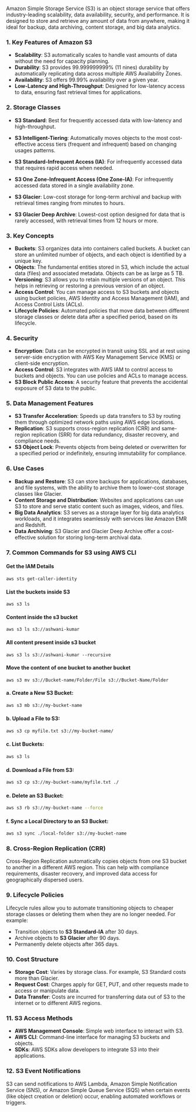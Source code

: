 Amazon Simple Storage Service (S3) is an object storage service that offers industry-leading scalability, data availability, security, and performance. It is designed to store and retrieve any amount of data from anywhere, making it ideal for backup, data archiving, content storage, and big data analytics.

### 1. **Key Features of Amazon S3**
   - **Scalability**: S3 automatically scales to handle vast amounts of data without the need for capacity planning.
   - **Durability**: S3 provides 99.999999999% (11 nines) durability by automatically replicating data across multiple AWS Availability Zones.
   - **Availability**: S3 offers 99.99% availability over a given year.
   - **Low-Latency and High-Throughput**: Designed for low-latency access to data, ensuring fast retrieval times for applications.

### 2. **Storage Classes**
   - **S3 Standard**: Best for frequently accessed data with low-latency and high-throughput.
   - **S3 Intelligent-Tiering**: Automatically moves objects to the most cost-effective access tiers (frequent and infrequent) based on changing usages patterns.

   - **S3 Standard-Infrequent Access (IA)**: For infrequently accessed data that requires rapid access when needed.

   - **S3 One Zone-Infrequent Access (One Zone-IA)**: For infrequently accessed data stored in a single availability zone.

   - **S3 Glacier**: Low-cost storage for long-term archival and backup with retrieval times ranging from minutes to hours.
   
   - **S3 Glacier Deep Archive**: Lowest-cost option designed for data that is rarely accessed, with retrieval times from 12 hours or more.

### 3. **Key Concepts**
   - **Buckets**: S3 organizes data into containers called buckets. A bucket can store an unlimited number of objects, and each object is identified by a unique key.
   - **Objects**: The fundamental entities stored in S3, which include the actual data (files) and associated metadata. Objects can be as large as 5 TB.
   - **Versioning**: S3 allows you to retain multiple versions of an object. This helps in retrieving or restoring a previous version of an object.
   - **Access Control**: You can manage access to S3 buckets and objects using bucket policies, AWS Identity and Access Management (IAM), and Access Control Lists (ACLs).
   - **Lifecycle Policies**: Automated policies that move data between different storage classes or delete data after a specified period, based on its lifecycle.

### 4. **Security**
   - **Encryption**: Data can be encrypted in transit using SSL and at rest using server-side encryption with AWS Key Management Service (KMS) or client-side encryption.
   - **Access Control**: S3 integrates with AWS IAM to control access to buckets and objects. You can use policies and ACLs to manage access.
   - **S3 Block Public Access**: A security feature that prevents the accidental exposure of S3 data to the public.

### 5. **Data Management Features**
   - **S3 Transfer Acceleration**: Speeds up data transfers to S3 by routing them through optimized network paths using AWS edge locations.
   - **Replication**: S3 supports cross-region replication (CRR) and same-region replication (SRR) for data redundancy, disaster recovery, and compliance needs.
   - **S3 Object Lock**: Prevents objects from being deleted or overwritten for a specified period or indefinitely, ensuring immutability for compliance.

### 6. **Use Cases**
   - **Backup and Restore**: S3 can store backups for applications, databases, and file systems, with the ability to archive them to lower-cost storage classes like Glacier.
   - **Content Storage and Distribution**: Websites and applications can use S3 to store and serve static content such as images, videos, and files.
   - **Big Data Analytics**: S3 serves as a storage layer for big data analytics workloads, and it integrates seamlessly with services like Amazon EMR and Redshift.
   - **Data Archiving**: S3 Glacier and Glacier Deep Archive offer a cost-effective solution for storing long-term archival data.

### 7. **Common Commands for S3 using AWS CLI**

#### **Get the IAM Details**
```
aws sts get-caller-identity
```
#### **List the buckets inside S3**
```
aws s3 ls
```
#### **Content inside the s3 bucket**
```
aws s3 ls s3://ashwani-kumar
```
#### **All content present inside s3 bucket**
```
aws s3 ls s3://ashwani-kumar --recursive
```

#### **Move the content of one bucket to another bucket**
```
aws s3 mv s3://Bucket-name/Folder/File s3://Bucket-Name/Folder
```

#### a. **Create a New S3 Bucket**:
   ```bash
   aws s3 mb s3://my-bucket-name
   ```

#### b. **Upload a File to S3**:
   ```bash
   aws s3 cp myfile.txt s3://my-bucket-name/
   ```

#### c. **List Buckets**:
   ```bash
   aws s3 ls
   ```

#### d. **Download a File from S3**:
   ```bash
   aws s3 cp s3://my-bucket-name/myfile.txt ./
   ```

#### e. **Delete an S3 Bucket**:
   ```bash
   aws s3 rb s3://my-bucket-name --force
   ```

#### f. **Sync a Local Directory to an S3 Bucket**:
   ```bash
   aws s3 sync ./local-folder s3://my-bucket-name
   ```

### 8. **Cross-Region Replication (CRR)**
Cross-Region Replication automatically copies objects from one S3 bucket to another in a different AWS region. This can help with compliance requirements, disaster recovery, and improved data access for geographically dispersed users.

### 9. **Lifecycle Policies**
Lifecycle rules allow you to automate transitioning objects to cheaper storage classes or deleting them when they are no longer needed. For example:
   - Transition objects to **S3 Standard-IA** after 30 days.
   - Archive objects to **S3 Glacier** after 90 days.
   - Permanently delete objects after 365 days.

### 10. **Cost Structure**
   - **Storage Cost**: Varies by storage class. For example, S3 Standard costs more than Glacier.
   - **Request Cost**: Charges apply for GET, PUT, and other requests made to access or manipulate data.
   - **Data Transfer**: Costs are incurred for transferring data out of S3 to the internet or to different AWS regions.

### 11. **S3 Access Methods**
   - **AWS Management Console**: Simple web interface to interact with S3.
   - **AWS CLI**: Command-line interface for managing S3 buckets and objects.
   - **SDKs**: AWS SDKs allow developers to integrate S3 into their applications.

### 12. **S3 Event Notifications**
S3 can send notifications to AWS Lambda, Amazon Simple Notification Service (SNS), or Amazon Simple Queue Service (SQS) when certain events (like object creation or deletion) occur, enabling automated workflows or triggers.

